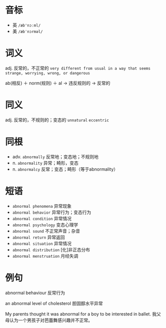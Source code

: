 # 音标

- 英 `/æb'nɔːml/`
- 美 `/æbˈnɔrməl/`

# 词义

adj. 反常的，不正常的
`very different from usual in a way that seems strange, worrying, wrong, or dangerous`



ab(相反) ＋ norm(规则) ＋ al → 违反规则的 → 反常的

# 同义

adj. 反常的，不规则的；变态的
`unnatural` `eccentric`

# 同根

- adv. `abnormally` 反常地；变态地；不规则地
- n. `abnormality` 异常；畸形，变态
- n. `abnormalcy` 反常；变态；畸形（等于abnormality）

# 短语

- `abnormal phenomena` 异常现象
- `abnormal behavior` 异常行为；变态行为
- `abnormal condition` 异常情况
- `abnormal psychology` 变态心理学
- `abnormal sound` 不正常声音；杂音
- `abnormal return` 异常返回
- `abnormal situation` 异常情况
- `abnormal distribution` [化]非正态分布
- `abnormal menstruation` 月经失调

# 例句

abnormal behaviour
反常行为

an abnormal level of cholesterol
胆固醇水平异常

My parents thought it was abnormal for a boy to be interested in ballet.
我父母认为一个男孩子对芭蕾舞感兴趣并不正常。


